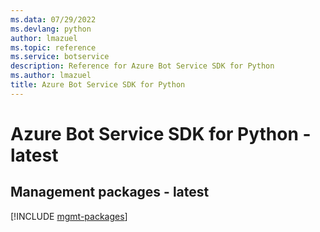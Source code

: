 ```yaml
---
ms.data: 07/29/2022
ms.devlang: python
author: lmazuel
ms.topic: reference
ms.service: botservice
description: Reference for Azure Bot Service SDK for Python
ms.author: lmazuel
title: Azure Bot Service SDK for Python
---
```

# Azure Bot Service SDK for Python - latest

## Management packages - latest
[!INCLUDE [mgmt-packages](bot-service-mgmt-index.md)]